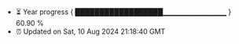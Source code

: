 - ⏳ Year progress { ██████████████████▁▁▁▁▁▁▁▁▁▁▁▁ } 60.90 %
- ⏰ Updated on Sat, 10 Aug 2024 21:18:40 GMT

